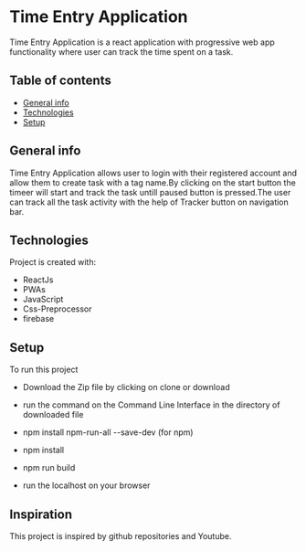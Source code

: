 # Time Entry Application
Time Entry Application is a react application with progressive web app functionality where user can track the time spent on a task.

## Table of contents
* [General info](#general-info)
* [Technologies](#technologies)
* [Setup](#setup)

## General info
Time Entry Application allows user to login with their registered account and allow them to create task with a tag name.By clicking on the start button the timeer will start and track the task untill paused button is pressed.The user can track all the task activity with the help of Tracker button on navigation bar.
	
## Technologies
Project is created with:
* ReactJs
* PWAs
* JavaScript
* Css-Preprocessor
* firebase

## Setup
To run this project
* Download the Zip file by clicking on clone or download
* run the command on the Command Line Interface in the directory of downloaded file

* npm install npm-run-all --save-dev  (for npm)
* npm install
* npm run build
* run the localhost on your browser

## Inspiration
This project is inspired by github repositories and Youtube.


